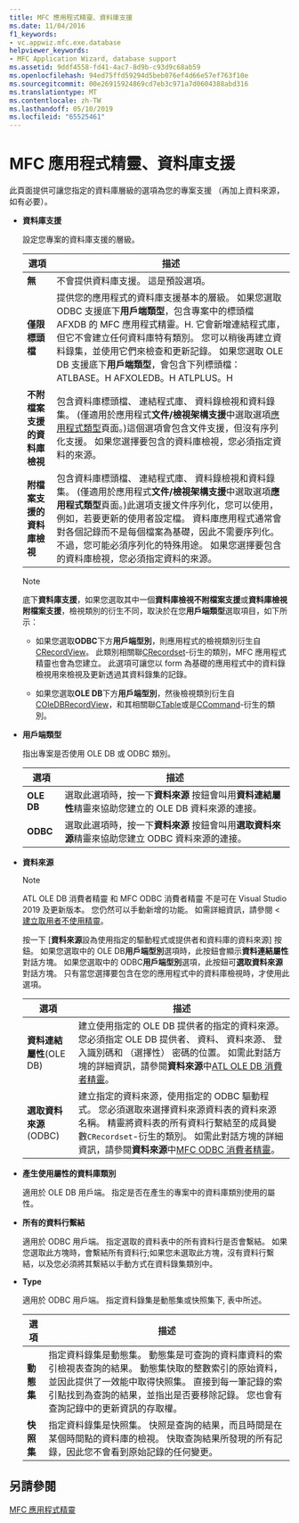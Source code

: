 ```yaml
---
title: MFC 應用程式精靈、資料庫支援
ms.date: 11/04/2016
f1_keywords:
- vc.appwiz.mfc.exe.database
helpviewer_keywords:
- MFC Application Wizard, database support
ms.assetid: 9ddf4558-fd41-4ac7-8d9b-c93d9c68ab59
ms.openlocfilehash: 94ed75ffd59294d5beb076ef4d66e57ef763f10e
ms.sourcegitcommit: 00e26915924869cd7eb3c971a7d0604388abd316
ms.translationtype: MT
ms.contentlocale: zh-TW
ms.lasthandoff: 05/10/2019
ms.locfileid: "65525461"
---
```

# <a name="database-support-mfc-application-wizard"></a>MFC 應用程式精靈、資料庫支援

此頁面提供可讓您指定的資料庫層級的選項為您的專案支援 （再加上資料來源，如有必要）。

- **資料庫支援**

   設定您專案的資料庫支援的層級。

   |選項|描述|
   |------------|-----------------|
   |**無**|不會提供資料庫支援。 這是預設選項。|
   |**僅限標頭檔**|提供您的應用程式的資料庫支援基本的層級。 如果您選取 ODBC 支援底下**用戶端類型**，包含專案中的標頭檔 AFXDB 的 MFC 應用程式精靈。H. 它會新增連結程式庫，但它不會建立任何資料庫特有類別。 您可以稍後再建立資料錄集，並使用它們來檢查和更新記錄。 如果您選取 OLE DB 支援底下**用戶端類型**，會包含下列標頭檔：ATLBASE。H AFXOLEDB。H ATLPLUS。H|
   |**不附檔案支援的資料庫檢視**|包含資料庫標頭檔、 連結程式庫、 資料錄檢視和資料錄集。 (僅適用於應用程式**文件/檢視架構支援**中選取選項[應用程式類型](../../mfc/reference/application-type-mfc-application-wizard.md)頁面。)這個選項會包含文件支援，但沒有序列化支援。 如果您選擇要包含的資料庫檢視，您必須指定資料的來源。|
   |**附檔案支援的資料庫檢視**|包含資料庫標頭檔、 連結程式庫、 資料錄檢視和資料錄集。 (僅適用於應用程式**文件/檢視架構支援**中選取選項**應用程式類型**頁面。)此選項支援文件序列化，您可以使用，例如，若要更新的使用者設定檔。 資料庫應用程式通常會對各個記錄而不是每個檔案為基礎，因此不需要序列化。 不過，您可能必須序列化的特殊用途。 如果您選擇要包含的資料庫檢視，您必須指定資料的來源。|

   > [!NOTE]
   > 底下**資料庫支援**，如果您選取其中一個**資料庫檢視不附檔案支援**或**資料庫檢視附檔案支援**，檢視類別的衍生不同，取決於在您**用戶端類型**選取項目，如下所示：

   - 如果您選取**ODBC**下方**用戶端型別**，則應用程式的檢視類別衍生自[CRecordView](../../mfc/reference/crecordview-class.md)。 此類別相關聯[CRecordset](../../mfc/reference/crecordset-class.md)-衍生的類別，MFC 應用程式精靈也會為您建立。 此選項可讓您以 form 為基礎的應用程式中的資料錄檢視用來檢視及更新透過其資料錄集的記錄。

   - 如果您選取**OLE DB**下方**用戶端型別**，然後檢視類別衍生自[COleDBRecordView](../../mfc/reference/coledbrecordview-class.md)，和其相關聯[CTable](../../data/oledb/ctable-class.md)或是[CCommand](../../data/oledb/ccommand-class.md)-衍生的類別。

- **用戶端類型**

   指出專案是否使用 OLE DB 或 ODBC 類別。

   |選項|描述|
   |------------|-----------------|
   |**OLE DB**|選取此選項時，按一下**資料來源** 按鈕會叫用**資料連結屬性**精靈來協助您建立的 OLE DB 資料來源的連接。|
   |**ODBC**|選取此選項時，按一下**資料來源** 按鈕會叫用**選取資料來源**精靈來協助您建立 ODBC 資料來源的連接。|

- **資料來源**

   > [!NOTE]
   > ATL OLE DB 消費者精靈 和 MFC ODBC 消費者精靈 不是可在 Visual Studio 2019 及更新版本。 您仍然可以手動新增的功能。 如需詳細資訊，請參閱 <<c0> [ 建立取用者不使用精靈](../../data/oledb/creating-a-consumer-without-using-a-wizard.md)。

   按一下 [**資料來源**設為使用指定的驅動程式或提供者和資料庫的資料來源] 按鈕。 如果您選取中的 OLE DB**用戶端型別**選項時，此按鈕會顯示**資料連結屬性** 對話方塊。 如果您選取中的 ODBC**用戶端型別**選項，此按鈕可**選取資料來源** 對話方塊。 只有當您選擇要包含在您的應用程式中的資料庫檢視時，才使用此選項。

   |選項|描述|
   |------------|-----------------|
   |**資料連結屬性**(OLE DB)|建立使用指定的 OLE DB 提供者的指定的資料來源。 您必須指定 OLE DB 提供者、 資料、 資料來源、 登入識別碼和 （選擇性） 密碼的位置。 如需此對話方塊的詳細資訊，請參閱**資料來源**中[ATL OLE DB 消費者精靈](../../atl/reference/atl-ole-db-consumer-wizard.md)。|
   |**選取資料來源**(ODBC)|建立指定的資料來源，使用指定的 ODBC 驅動程式。 您必須選取來選擇資料來源資料表的資料來源名稱。 精靈將資料表的所有資料行繫結至的成員變數`CRecordset`-衍生的類別。 如需此對話方塊的詳細資訊，請參閱**資料來源**中[MFC ODBC 消費者精靈](../../mfc/reference/mfc-odbc-consumer-wizard.md)。|

- **產生使用屬性的資料庫類別**

   適用於 OLE DB 用戶端。 指定是否在產生的專案中的資料庫類別使用的屬性。

- **所有的資料行繫結**

   適用於 ODBC 用戶端。 指定選取的資料表中的所有資料行是否會繫結。 如果您選取此方塊時，會繫結所有資料行;如果您未選取此方塊，沒有資料行繫結，以及您必須將其繫結以手動方式在資料錄集類別中。

- **Type**

   適用於 ODBC 用戶端。 指定資料錄集是動態集或快照集下, 表中所述。

   |選項|描述|
   |------------|-----------------|
   |**動態集**|指定資料錄集是動態集。 動態集是可查詢的資料庫資料的索引檢視表查詢的結果。 動態集快取的整數索引的原始資料，並因此提供了一效能中取得快照集。 直接到每一筆記錄的索引點找到為查詢的結果，並指出是否要移除記錄。 您也會有查詢記錄中的更新資訊的存取權。|
   |**快照集**|指定資料錄集是快照集。 快照是查詢的結果，而且時間是在某個時間點的資料庫的檢視。 快取查詢結果所發現的所有記錄，因此您不會看到原始記錄的任何變更。|

## <a name="see-also"></a>另請參閱

[MFC 應用程式精靈](../../mfc/reference/mfc-application-wizard.md)
